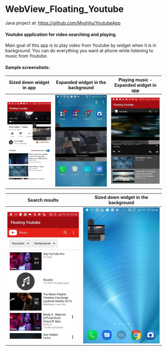 # WebView_Floating_Youtube
Java project at: https://github.com/Myshhu/YoutubeApp
#### Youtube application for video searching and playing.
Main goal of this app is to play video from Youtube by widget when it is in background.
You can do everything you want at phone while listening to music from Youtube.

#### Sample screenshots:

Sized down widget in app | Expanded widget in the background | Playing music - Expanded widget in app
:-: | :-: | :-:
![expanded_widget_in_app](https://github.com/Myshhu/WebView_Floating_Youtube/blob/master/img/wvp3.jpg) | ![expanded_widget_in_the_background](https://github.com/Myshhu/WebView_Floating_Youtube/blob/master/img/wvp4.jpg) | ![sized_down_widget_in_app](https://github.com/Myshhu/WebView_Floating_Youtube/blob/master/img/wvp5.jpg)

Search results | Sized down widget in the background
:-: | :-:
![search_results](https://github.com/Myshhu/WebView_Floating_Youtube/blob/master/img/wvp2.jpg) | ![sized_down_widget_in_the_background](https://github.com/Myshhu/WebView_Floating_Youtube/blob/master/img/wvp1.jpg)

